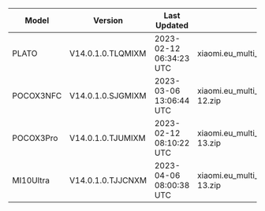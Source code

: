 | Model | Version | Last Updated | File Name | Size | Download Link |
| ---- | ---- | ---- | ---- | ---- | ---- |
| PLATO | V14.0.1.0.TLQMIXM | 2023-02-12 06:34:23 UTC | xiaomi.eu_multi_PLATO_V14.0.1.0.TLQMIXM_v14-13.zip | 5.0 GB | [SourceForge](https://sourceforge.net/projects/xiaomi-eu-multilang-miui-roms/files/xiaomi.eu/MIUI-STABLE-RELEASES/MIUIv14/xiaomi.eu_multi_PLATO_V14.0.1.0.TLQMIXM_v14-13.zip/download) |
| POCOX3NFC | V14.0.1.0.SJGMIXM | 2023-03-06 13:06:44 UTC | xiaomi.eu_multi_POCOX3NFC_V14.0.1.0.SJGMIXM_v14-12.zip | 3.6 GB | [SourceForge](https://sourceforge.net/projects/xiaomi-eu-multilang-miui-roms/files/xiaomi.eu/MIUI-STABLE-RELEASES/MIUIv14/xiaomi.eu_multi_POCOX3NFC_V14.0.1.0.SJGMIXM_v14-12.zip/download) |
| POCOX3Pro | V14.0.1.0.TJUMIXM | 2023-02-12 08:10:22 UTC | xiaomi.eu_multi_POCOX3Pro_V14.0.1.0.TJUMIXM_v14-13.zip | 4.0 GB | [SourceForge](https://sourceforge.net/projects/xiaomi-eu-multilang-miui-roms/files/xiaomi.eu/MIUI-STABLE-RELEASES/MIUIv14/xiaomi.eu_multi_POCOX3Pro_V14.0.1.0.TJUMIXM_v14-13.zip/download) |
| MI10Ultra | V14.0.1.0.TJJCNXM | 2023-04-06 08:00:38 UTC | xiaomi.eu_multi_MI10Ultra_V14.0.1.0.TJJCNXM_v14-13.zip | 4.5 GB | [SourceForge](https://sourceforge.net/projects/xiaomi-eu-multilang-miui-roms/files/xiaomi.eu/MIUI-STABLE-RELEASES/MIUIv14/xiaomi.eu_multi_MI10Ultra_V14.0.1.0.TJJCNXM_v14-13.zip/download) |
